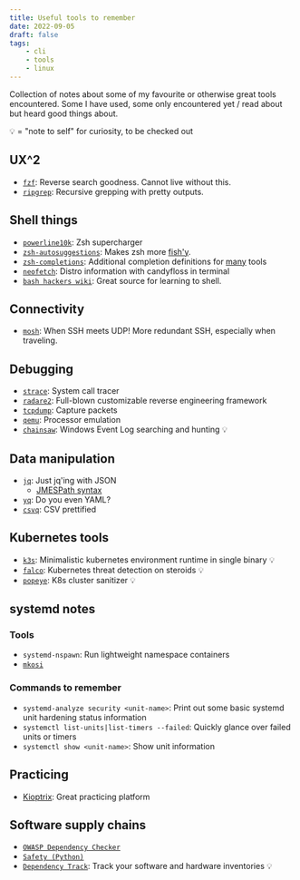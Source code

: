```yaml
---
title: Useful tools to remember
date: 2022-09-05
draft: false
tags:
    - cli
    - tools
    - linux
---
```


Collection of notes about some of my favourite or otherwise great tools encountered.
Some I have used, some only encountered yet / read about but heard good things about.

💡 = "note to self" for curiosity, to be checked out

## UX^2

* [`fzf`](https://github.com/junegunn/fzf): Reverse search goodness. Cannot live without this.
* [`ripgrep`](https://github.com/BurntSushi/ripgrep): Recursive grepping with pretty outputs.

## Shell things

* [`powerline10k`](https://github.com/romkatv/powerlevel10k): Zsh supercharger
* [`zsh-autosuggestions`](https://github.com/zsh-users/zsh-autosuggestions): Makes zsh more [fish'y](https://fishshell.com/).
* [`zsh-completions`](https://github.com/zsh-users/zsh-completions): Additional completion definitions for [many](https://github.com/zsh-users/zsh-completions/tree/master/src) tools
* [`neofetch`](https://github.com/dylanaraps/neofetch): Distro information with candyfloss in terminal
* [`bash hackers wiki`](https://wiki.bash-hackers.org/): Great source for learning to shell.

## Connectivity

* [`mosh`](https://mosh.org/): When SSH meets UDP! More redundant SSH, especially when traveling.

## Debugging

* [`strace`](https://strace.io/): System call tracer
* [`radare2`](https://github.com/radareorg/radare2): Full-blown customizable reverse engineering framework
* [`tcpdump`](https://www.tcpdump.org/): Capture packets
* [`qemu`](https://www.qemu.org/): Processor emulation
* [`chainsaw`](https://github.com/WithSecureLabs/chainsaw): Windows Event Log searching and hunting 💡

## Data manipulation

* [`jq`](https://stedolan.github.io/jq/): Just jq'ing with JSON
  * [JMESPath syntax](https://jmespath.org/)
* [`yq`](https://mikefarah.gitbook.io/yq/): Do you even YAML?
* [`csvq`](https://mithrandie.github.io/csvq/): CSV prettified

## Kubernetes tools

* [`k3s`](https://k3s.io/): Minimalistic kubernetes environment runtime in single binary 💡
* [`falco`](https://falco.org/): Kubernetes threat detection on steroids 💡
* [`popeye`](https://popeyecli.io/): K8s cluster sanitizer 💡

## systemd notes

### Tools

* `systemd-nspawn`: Run lightweight namespace containers
* [`mkosi`](https://github.com/systemd/mkosi)

### Commands to remember

* `systemd-analyze security <unit-name>`: Print out some basic systemd unit hardening status information
* `systemctl list-units|list-timers --failed`: Quickly glance over failed units or timers
* `systemctl show <unit-name>`: Show unit information

## Practicing

* [Kioptrix](https://www.vulnhub.com/series/kioptrix,8/): Great practicing platform

## Software supply chains

* [`OWASP Dependency Checker`](https://mikefarah.gitbook.io/yq/)
* [`Safety (Python)`](https://github.com/pyupio/safety)
* [`Dependency Track`](https://dependencytrack.org/): Track your software and hardware inventories 💡 
